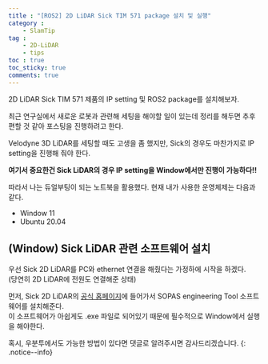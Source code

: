```yaml
---
title : "[ROS2] 2D LiDAR Sick TIM 571 package 설치 및 실행"
category :
    - SlamTip
tag :
    - 2D-LiDAR
    - tips
toc : true
toc_sticky: true
comments: true
---  
```


2D LiDAR Sick TIM 571 제품의 IP setting 및 ROS2 package를 설치해보자.  

최근 연구실에서 새로운 로봇과 관련해 세팅을 해야할 일이 있는데 정리를 해두면 추후 편할 것 같아 포스팅을 진행하려고 한다.  

Velodyne 3D LiDAR를 세팅할 때도 고생을 좀 했지만, Sick의 경우도 마찬가지로 IP setting을 진행해 줘야 한다.  

**여기서 중요한건 Sick LiDAR의 경우 IP setting을 Window에서만 진행이 가능하다!!**  

따라서 나는 듀얼부팅이 되는 노트북을 활용했다. 현재 내가 사용한 운영체제는 다음과 같다.  
- Window 11
- Ubuntu 20.04  

## (Window) Sick LiDAR 관련 소프트웨어 설치  

우선 Sick 2D LiDAR를 PC와 ethernet 연결을 해줬다는 가정하에 시작을 하겠다.  
(당연히 2D LiDAR에 전원도 연결해준 상태)   

먼저, Sick 2D LiDAR의 [공식 홈페이지](https://www.sick.com/de/en/search?text=SOPAS%20Engineering%20Tool)에 들어가서 SOPAS engineering Tool 소프트웨어를 설치해준다.  
이 소프트웨어가 아쉽게도 .exe 파일로 되어있기 때문에 필수적으로 Window에서 실행을 해야한다.  

혹시, 우분투에서도 가능한 방법이 있다면 댓글로 알려주시면 감사드리겠습니다. {: .notice--info}

